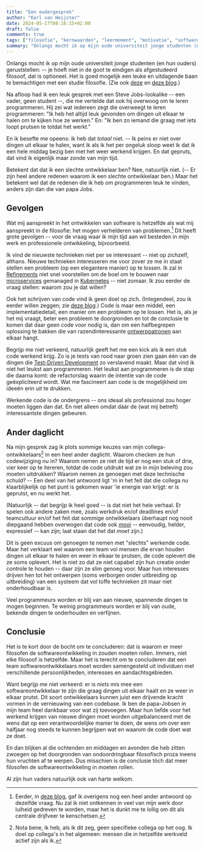 ```yaml
---
title: "Een oudergesprek"
author: "Karl van Heijster"
date: 2024-05-17T08:16:15+02:00
draft: false
comments: true
tags: ["filosofie", "kernwaarden", "leermoment", "motivatie", "software ontwikkelaar (rol)", "werkplezier"]
summary: "Onlangs mocht ik op mijn oude universiteit jonge studenten (en hun ouders) geruststellen: het is goed mogelijk een leuke en uitdagende baan te bemachtigen met een studie filosofie. Na afloop had ik een leuk gesprek met een Steve Jobs-lookalike -- een vader, geen student --, die me vertelde dat ook hij overwoog om te leren programmeren. Hij zei wat iedereen zegt die overweegt te leren programmeren: \"Ik heb het altijd leuk gevonden om dingen uit elkaar te halen om te kijken hoe ze werken.\" -- En ik besefte me opeens: ik heb dat *totaal* niet."
---
```


Onlangs mocht ik op mijn oude universiteit jonge studenten (en hun ouders) geruststellen: -- je hóeft niet in de goot te eindigen als afgestudeerd filosoof, dat is optioneel. Het is goed mogelijk een leuke en uitdagende baan te bemachtigen met een studie filosofie. (Zie ook [deze](/blog/21/07/mijn-loopbaanwending/ "'Mijn loopbaanwending'") en [deze blog](/blog/24/05/over-filosofie-en-software-ontwikkelen/ "'Over filosofie en software ontwikkelen'").) 


Na afloop had ik een leuk gesprek met een Steve Jobs-lookalike -- een vader, geen student --, die me vertelde dat ook hij overwoog om te leren programmeren. Hij zei wat iedereen zegt die overweegt te leren programmeren: "Ik heb het altijd leuk gevonden om dingen uit elkaar te halen om te kijken hoe ze werken." En: "Ik ben zo iemand die graag met iets loopt prutsen te totdat het werkt."


En ik besefte me opeens: ik heb dat *totaal* niet. -- Ik peins er niet over dingen uit elkaar te halen, want ik als ik het per ongeluk sloop weet ik dat ik een hele middag bezig ben met het weer werkend krijgen. En dat gepruts, dat vind ik eigenlijk maar zonde van mijn tijd.


Betekent dat dat ik een slechte ontwikkelaar ben? Nee, natuurlijk niet. (-- Er zijn heel andere redenen waarom ik een slechte ontwikkelaar ben.) Maar het betekent wel dat de redenen die ik heb om programmeren leuk te vinden, anders zijn dan die van papa Jobs.


## Gevolgen


Wat mij aanspreekt in het ontwikkelen van software is hetzelfde als wat mij aanspreekt in de filosofie: het mogen verhelderen van problemen.[^1] Dit heeft grote gevolgen -- voor de vraag waar ik mijn tijd aan wil besteden in mijn werk en professionele ontwikkeling, bijvoorbeeld. 


Ik vind de nieuwste technieken niet per se interessant -- niet op zichzelf, althans. Nieuwe technieken interesseren me voor zover ze me in staat stellen een probleem (op een elegantere manier) op te lossen. Ik zal in [Refinements](/tags/product-backlog-refinement/ "Blogs met de tag 'product backlog refinement'") niet snel voorstellen om de boel om te bouwen naar [microservices](https://microservices.io/) gemanaged in [Kubernetes](https://kubernetes.io/) -- niet zomaar. Ik zou eerder de vraag stellen: waarom zou je dat willen?


Ook het schrijven van code vind ik geen doel op zich. (Integendeel, zou ik eerder willen zeggen; zie [deze blog](/blog/21/08/moet-je-dit-willen-testen/ "'Moet je dit willen testen?'").) Code is maar een middel, een implementatiedetail, een manier om een probleem op te lossen. Het is, als je het mij vraagt, beter een probleem te doorgronden en tot de conclusie te komen dat daar geen code voor nodig is, dan om een halfbegrepen oplossing te bakken die van razendinteressante [ontwerppatronen](/tags/ontwerppatronen/ "Blogs met de tag 'ontwerppatronen'") aan elkaar hangt.


Begrijp me niet verkeerd, natuurlijk geeft het me een kick als ik een stuk code werkend krijg. Zo is je tests van rood naar groen zien gaan één van de dingen die [Test-Driven Development](/tags/test-driven-development/ "Blogs met de tag 'test-driven development'") zo verslavend maakt. Maar dat vind ik niet het leukst aan programmeren. Het leukst aan programmeren is de stap die daarna komt: de refactorslag waarin de intentie van de code geëxpliciteerd wordt. Wat me fascineert aan code is de mogelijkheid om ideeën erin uit te drukken. 


Werkende code is de ondergrens -- ons ideaal als professional zou hoger moeten liggen dan dat. En niet alleen omdat dáár de (wat mij betreft) interessantste dingen gebeuren.


## Ander daglicht


Na mijn gesprek zag ik plots sommige keuzes van mijn collega-ontwikkelaars[^2] in een heel ander daglicht. Waarom checken ze hun codewijziging *nu* in? Waarom nemen ze niet de tijd er nog een stuk of drie, vier keer op te itereren, totdat de code uitdrukt wat ze in mijn beleving zou moeten uitdrukken? Waarom nemen ze genoegen met deze technische schuld? -- Een deel van het antwoord ligt 'm in het feit dat die collega *nu* klaarblijkelijk op het punt is gekomen waar 'ie energie van krijgt: er is geprutst, en nu werkt het.


(Natuurlijk -- dat begrijp ik heel goed -- is dat niet het hele verhaal. Er spelen ook andere zaken mee, zoals werkdruk en/of deadlines en/of teamcultuur en/of het feit dat sommige ontwikkelaars überhaupt nog nooit diepgaand hebben overwogen dat code ook [*mooi*](/tags/schoonheid/ "Blogs met de tag 'schoonheid'") -- eenvoudig, helder, expressief -- kan zijn; laat staan dat het dat *moet* zijn.)


Dit is geen excuus om genoegen te nemen met "slechts" werkende code. Maar het verklaart wel waarom een team vol mensen die ervan houden dingen uit elkaar te halen en weer in elkaar te prutsen, de code oplevert die ze soms oplevert. Het is niet zo dat ze niet capabel zijn hun creatie onder controle te houden -- daar zijn ze slim genoeg voor. Maar hun interesses drijven hen tot het ontwerpen (soms verborgen onder uitbreiding op uitbreiding) van een systeem dat vol toffe technieken zit maar niet onderhoudbaar is.


Veel programmeurs worden er blij van aan nieuwe, spannende dingen te mogen beginnen. Te weinig programmeurs worden er blij van oude, bekende dingen te onderhouden en verfijnen.


## Conclusie


Het is te kort door de bocht om te concluderen: dat is waarom er meer filosofen de softwareontwikkeling in zouden moeten rollen. Immers, niet elke filosoof is hetzelfde. Maar het is terecht om te concluderen dat een team softwareontwikkelaars moet worden samengesteld uit individuen met verschillende persoonlijkheden, interesses en aandachtsgebieden.


Want begrijp me niet verkeerd: er is *niets* mis mee een softwareontwikkelaar te zijn die graag dingen uit elkaar haalt en ze weer in elkaar prutst. Dit soort ontwikkelaars kunnen juist een drijvende kracht vormen in de vernieuwing van een codebase. Ik ben de papa-Jobsen in mijn team heel dankbaar voor wat zij toevoegen. Maar hun liefde voor het werkend krijgen van nieuwe dingen moet worden uitgebalanceerd met de wens dat op een verantwoordelijke manier te doen, de wens om over een halfjaar nog steeds te kunnen begrijpen wat en waarom de code doet wat ze doet.


En dan blijken al die ochtenden en middagen en avonden die heb zitten zwoegen op het doorgronden van ondoordringbaar filosofisch proza ineens hun vruchten af te werpen. Dus misschien is de conclusie tóch dat meer filosofen de softwareontwikkeling in moeten rollen. 


Al zijn hun vaders natuurlijk ook van harte welkom.


[^1]: Eerder, in [deze blog](/blog/23/05/waar-doe-je-het-voor/ "'Waar doe je het voor?'"), gaf ik overigens nog een heel ander antwoord op dezelfde vraag. Nu zal ik niet ontkennen in veel van mijn werk door luiheid gedreven te worden, maar het is dunkt me te lollig om dit als centrale drijfveer te kenschetsen.  


[^2]: Nota bene, ik heb, als ik dit zeg, geen specifieke collega op het oog. Ik doel op collega's in het algemeen: mensen die in hetzelfde werkveld actief zijn als ik.
